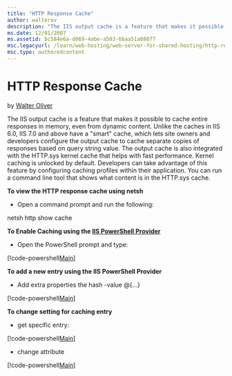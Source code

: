 ```yaml
---
title: "HTTP Response Cache"
author: walterov
description: "The IIS output cache is a feature that makes it possible to cache entire responses in memory, even from dynamic content. Unlike the caches in IIS 6.0, IIS 7...."
ms.date: 12/01/2007
ms.assetid: bc584e6a-d069-4abe-a503-6baa51a08077
msc.legacyurl: /learn/web-hosting/web-server-for-shared-hosting/http-response-cache
msc.type: authoredcontent
---
```

HTTP Response Cache
====================
by [Walter Oliver](https://github.com/walterov)

The IIS output cache is a feature that makes it possible to cache entire responses in memory, even from dynamic content. Unlike the caches in IIS 6.0, IIS 7.0 and above have a "smart" cache, which lets site owners and developers configure the output cache to cache separate copies of responses based on query string value. The output cache is also integrated with the HTTP.sys kernel cache that helps with fast performance. Kernel caching is unlocked by default. Developers can take advantage of this feature by configuring caching profiles within their application. You can run a command line tool that shows what content is in the HTTP.sys cache.

**To view the HTTP response cache using netsh**

- Open a command prompt and run the following:

netsh http show cache

**To Enable Caching using the [IIS PowerShell Provider](../../manage/powershell/installing-the-iis-powershell-snap-in.md)**

- Open the PowerShell prompt and type:

[!code-powershell[Main](http-response-cache/samples/sample1.ps1)]

**To add a new entry using the IIS PowerShell Provider**

- Add extra properties the hash -value @{...}

[!code-powershell[Main](http-response-cache/samples/sample2.ps1)]

**To change setting for caching entry**

- get specific entry:


[!code-powershell[Main](http-response-cache/samples/sample3.ps1)]


- change attribute


[!code-powershell[Main](http-response-cache/samples/sample4.ps1)]